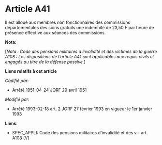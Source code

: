 # Article A41

Il est alloué aux membres non fonctionnaires des commissions départementales des soins gratuits une indemnité de 23,50 F par
heure de présence effective aux séances des commissions.

**Nota:**

[*Nota : Code des pensions militaires d'invalidité et des victimes de la guerre A108 : Les dispositions de l'article A41 sont
applicables aux requis civils et engagés au titre de la défense passive.*]

**Liens relatifs à cet article**

_Codifié par_:

  - Arrêté 1951-04-24 JORF 29 avril 1951

_Modifié par_:

  - Arrêté 1993-02-18 art. 2 JORF 27 février 1993 en vigueur le 1er janvier 1993

**Liens**:

  - SPEC_APPLI: Code des pensions militaires d'invalidité et des v - art. A108 (V)
